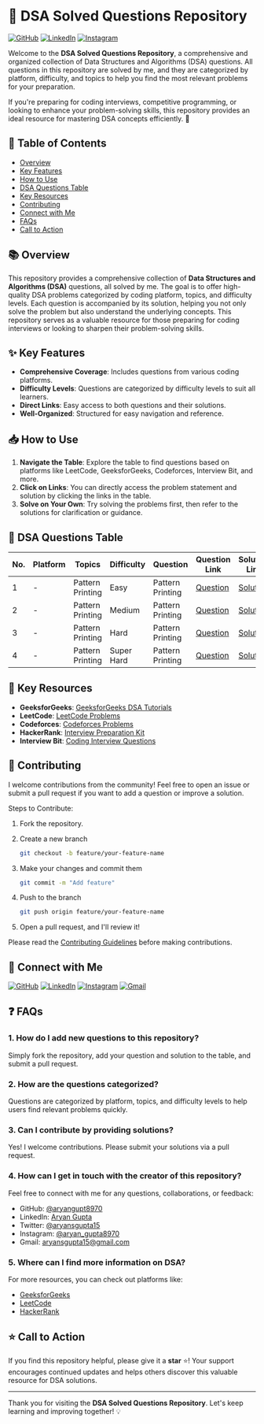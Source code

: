 # 📘 DSA Solved Questions Repository

[![GitHub](https://img.shields.io/badge/-GitHub-181717?logo=github&logoColor=white&style=flat-square)](https://github.com/aryangupta8970)
[![LinkedIn](https://img.shields.io/badge/-LinkedIn-0A66C2?logo=linkedin&logoColor=white&style=flat-square)](https://www.linkedin.com/in/aryangupta8970)
[![Instagram](https://img.shields.io/badge/-Instagram-E4405F?logo=instagram&logoColor=white&style=flat-square)](https://www.instagram.com/aryan_gupta8970)


Welcome to the **DSA Solved Questions Repository**, a comprehensive and organized collection of Data Structures and Algorithms (DSA) questions. All questions in this repository are solved by me, and they are categorized by platform, difficulty, and topics to help you find the most relevant problems for your preparation.

If you're preparing for coding interviews, competitive programming, or looking to enhance your problem-solving skills, this repository provides an ideal resource for mastering DSA concepts efficiently. 🚀

## 🌟 Table of Contents

- [Overview](#-overview)
- [Key Features](#-key-features)
- [How to Use](#-how-to-use)
- [DSA Questions Table](#-dsa-questions-table)
- [Key Resources](#-key-resources)
- [Contributing](#-contributing)
- [Connect with Me](#-connect-with-me)
- [FAQs](#-faqs)
- [Call to Action](#-call-to-action)


## 📚 Overview

This repository provides a comprehensive collection of **Data Structures and Algorithms (DSA)** questions, all solved by me. The goal is to offer high-quality DSA problems categorized by coding platform, topics, and difficulty levels. Each question is accompanied by its solution, helping you not only solve the problem but also understand the underlying concepts. This repository serves as a valuable resource for those preparing for coding interviews or looking to sharpen their problem-solving skills.


## ✨ Key Features
- **Comprehensive Coverage**: Includes questions from various coding platforms.
- **Difficulty Levels**: Questions are categorized by difficulty levels to suit all learners.
- **Direct Links**: Easy access to both questions and their solutions.
- **Well-Organized**: Structured for easy navigation and reference.


## 📥 How to Use

1. **Navigate the Table**: Explore the table to find questions based on platforms like LeetCode, GeeksforGeeks, Codeforces, Interview Bit, and more.
2. **Click on Links**: You can directly access the problem statement and solution by clicking the links in the table.
3. **Solve on Your Own**: Try solving the problems first, then refer to the solutions for clarification or guidance.


## 📝 DSA Questions Table

| No. | Platform       | Topics           | Difficulty | Question                                       | Question Link                                                  | Solution Link                                                  |
|-----|----------------|------------------|------------|------------------------------------------------|---------------------------------------------------|----------------------------------------------------------------|
| 1   | - | Pattern Printing    | Easy       | Pattern Printing     | [Question](https://github.com/aryangupta8970/DSA-Solved-Questions/blob/main/Pattern%20Printing/Easy/questions.txt) | [Solution](https://github.com/aryangupta8970/DSA-Solved-Questions/tree/main/Pattern%20Printing/Easy) |
| 2   | - |  Pattern Printing | Medium     | Pattern Printing      | [Question](https://github.com/aryangupta8970/DSA-Solved-Questions/blob/main/Pattern%20Printing/Medium/questions.txt) | [Solution](https://github.com/aryangupta8970/DSA-Solved-Questions/tree/main/Pattern%20Printing/Medium) |
| 3   | - | Pattern Printing     | Hard       | Pattern Printing                                        | [Question](https://github.com/aryangupta8970/DSA-Solved-Questions/blob/main/Pattern%20Printing/Hard/questions.txt) | [Solution](https://github.com/aryangupta8970/DSA-Solved-Questions/tree/main/Pattern%20Printing/Hard) |
| 4   | - | Pattern Printing  | Super Hard | Pattern Printing    | [Question](https://github.com/aryangupta8970/DSA-Solved-Questions/blob/main/Pattern%20Printing/Super%20Hard/questions.txt) | [Solution](https://github.com/aryangupta8970/DSA-Solved-Questions/tree/main/Pattern%20Printing/Super%20Hard) |


## 🌟 Key Resources

- **GeeksforGeeks**: [GeeksforGeeks DSA Tutorials](https://www.geeksforgeeks.org/data-structures/)
- **LeetCode**: [LeetCode Problems](https://leetcode.com/problemset/)
- **Codeforces**: [Codeforces Problems](https://codeforces.com/problemset)
- **HackerRank**: [Interview Preparation Kit](https://www.hackerrank.com/interview/interview-preparation-kit)
- **Interview Bit**: [Coding Interview Questions](https://www.interviewbit.com/coding-interview-questions/)


## 🤝 Contributing

I welcome contributions from the community! Feel free to open an issue or submit a pull request if you want to add a question or improve a solution.

Steps to Contribute:

1. Fork the repository.
2. Create a new branch 

    ```bash
    git checkout -b feature/your-feature-name
    ```
3. Make your changes and commit them

    ```bash
    git commit -m "Add feature"
    ```
4. Push to the branch 

    ```bash
    git push origin feature/your-feature-name
    ```
5. Open a pull request, and I'll review it!

Please read the [Contributing Guidelines](CONTRIBUTING.md) before making contributions.


## 🤝 Connect with Me

[![GitHub](https://img.shields.io/badge/-GitHub-181717?logo=github&logoColor=white&style=flat-square)](https://github.com/aryangupta8970)
[![LinkedIn](https://img.shields.io/badge/-LinkedIn-0A66C2?logo=linkedin&logoColor=white&style=flat-square)](https://www.linkedin.com/in/aryangupta8970)
[![Instagram](https://img.shields.io/badge/-Instagram-E4405F?logo=instagram&logoColor=white&style=flat-square)](https://www.instagram.com/aryan_gupta8970)
[![Gmail](https://img.shields.io/badge/-Gmail-D14836?logo=gmail&logoColor=white&style=flat-square)](mailto:aryansgupta15@gmail.com)


## ❓ FAQs

### 1. How do I add new questions to this repository?
Simply fork the repository, add your question and solution to the table, and submit a pull request.

### 2. How are the questions categorized?
Questions are categorized by platform, topics, and difficulty levels to help users find relevant problems quickly.

### 3. Can I contribute by providing solutions?
Yes! I welcome contributions. Please submit your solutions via a pull request.

### 4. How can I get in touch with the creator of this repository?
Feel free to connect with me for any questions, collaborations, or feedback:

- GitHub: [@aryangupt8970](https://github.com/aryangupta8970)
- LinkedIn: [Aryan Gupta](https://www.linkedin.com/in/aryangupta8970)
- Twitter: [@aryansgupta15](https://x.com/aryansgupta15)
- Instagram: [@aryan_gupta8970](https://www.instagram.com/aryan_gupta8970)
- Gmail: [aryansgupta15@gmail.com](mailto:aryansgupta15@gmail.com)

### 5. Where can I find more information on DSA?
For more resources, you can check out platforms like:
- [GeeksforGeeks](https://www.geeksforgeeks.org/)
- [LeetCode](https://leetcode.com/explore/)
- [HackerRank](https://www.hackerrank.com/)


## ⭐ Call to Action

If you find this repository helpful, please give it a **star** ⭐! Your support encourages continued updates and helps others discover this valuable resource for DSA solutions.


---

Thank you for visiting the **DSA Solved Questions Repository**. Let's keep learning and improving together! 💡